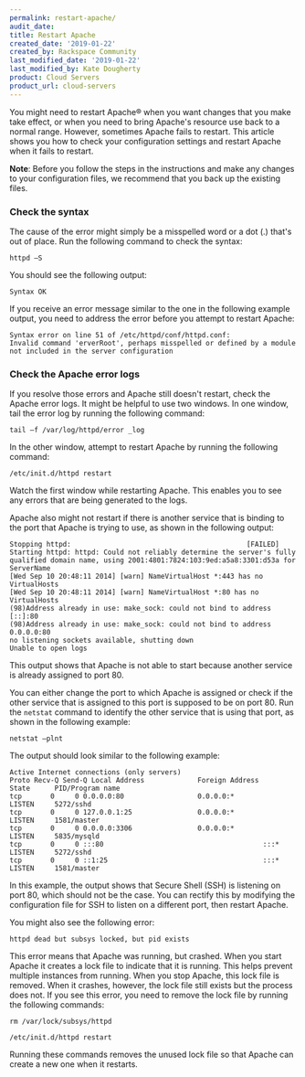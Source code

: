 ```yaml
---
permalink: restart-apache/
audit_date:
title: Restart Apache
created_date: '2019-01-22'
created_by: Rackspace Community
last_modified_date: '2019-01-22'
last_modified_by: Kate Dougherty
product: Cloud Servers
product_url: cloud-servers
---
```


You might need to restart Apache&reg; when you want changes that you make
take effect, or when you need to bring Apache's resource use back to a normal
range. However, sometimes Apache fails to restart. This article shows you how
to check your configuration settings and restart Apache when it fails to
restart.

**Note**: Before you follow the steps in the instructions and make any changes
to your configuration files, we recommend that you back up the existing files.

### Check the syntax

The cause of the error might simply be a misspelled word or a dot (.) that's out of place.
Run the following command to check the syntax:

    httpd –S

You should see the following output:

    Syntax OK

If you receive an error message similar to the one in the following example output, you need to address the error before you attempt to restart Apache:

    Syntax error on line 51 of /etc/httpd/conf/httpd.conf:
    Invalid command 'erverRoot', perhaps misspelled or defined by a module not included in the server configuration

### Check the Apache error logs

If you resolve those errors and Apache still doesn't restart, check the Apache error logs. It might be helpful to use two windows. In one window, tail the error log by running the following command:

    tail –f /var/log/httpd/error _log

In the other window, attempt to restart Apache by running the following
command:

    /etc/init.d/httpd restart

Watch the first window while restarting Apache. This enables you to see any errors that are being generated to the logs.

Apache also might not restart if there is another service that is binding to the port that Apache is trying to use, as shown in the following output:

    Stopping httpd:                                           [FAILED]
    Starting httpd: httpd: Could not reliably determine the server's fully qualified domain name, using 2001:4801:7824:103:9ed:a5a8:3301:d53a for ServerName
    [Wed Sep 10 20:48:11 2014] [warn] NameVirtualHost *:443 has no VirtualHosts
    [Wed Sep 10 20:48:11 2014] [warn] NameVirtualHost *:80 has no VirtualHosts
    (98)Address already in use: make_sock: could not bind to address [::]:80
    (98)Address already in use: make_sock: could not bind to address 0.0.0.0:80
    no listening sockets available, shutting down
    Unable to open logs

This output shows that Apache is not able to start because another service is already assigned to port 80.

You can either change the port to which Apache is assigned or check if the other service that is assigned to this port is supposed to be on port 80. Run the `netstat` command to identify the other service that is using that port, as shown in the following example:

    netstat –plnt

The output should look similar to the following example:

    Active Internet connections (only servers)
    Proto Recv-Q Send-Q Local Address             Foreign Address             State      PID/Program name
    tcp       0     0 0.0.0.0:80                  0.0.0.0:*                   LISTEN     5272/sshd
    tcp       0     0 127.0.0.1:25                0.0.0.0:*                   LISTEN     1581/master
    tcp       0     0 0.0.0.0:3306                0.0.0.0:*                   LISTEN     5835/mysqld
    tcp       0     0 :::80                                       :::*        LISTEN     5272/sshd
    tcp       0     0 ::1:25                                      :::*        LISTEN     1581/master

In this example, the output shows that Secure Shell (SSH) is listening on port 80, which should not be the case. You can rectify this by modifying the configuration file for SSH to listen on a different port, then restart Apache.

You might also see the following error:

    httpd dead but subsys locked, but pid exists

This error means that Apache was running, but crashed. When you start Apache
it creates a lock file to indicate that it is running. This helps prevent
multiple instances from running. When you stop Apache, this lock file is
removed. When it crashes, however, the lock file still exists but the process
does not. If you see this error, you need to remove the lock file by running
the following commands:

    rm /var/lock/subsys/httpd

    /etc/init.d/httpd restart

Running these commands removes the unused lock file so that Apache can create
a new one when it restarts.
